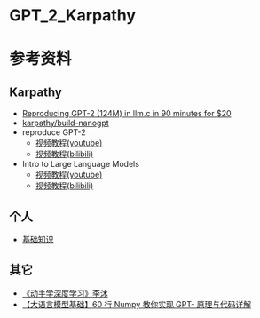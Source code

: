# GPT_2_Karpathy

# 参考资料
## Karpathy
+ [Reproducing GPT-2 (124M) in llm.c in 90 minutes for $20](https://github.com/karpathy/llm.c/discussions/481)
+ [karpathy/build-nanogpt](https://github.com/karpathy/build-nanogpt)
+ reproduce GPT-2
    + [视频教程(youtube)](https://www.youtube.com/watch?v=l8pRSuU81PU)
    + [视频教程(bilibili)](https://www.bilibili.com/video/BV12s421u7sZ/)
+ Intro to Large Language Models
    + [视频教程(youtube)](https://www.youtube.com/watch?v=zjkBMFhNj_g)
    + [视频教程(bilibili)](https://www.bilibili.com/video/BV1x8gQe6EEN/?vd_source=b411d1c97274b9c651c6443318813a61)


## 个人
+ [基础知识](./docs/基础知识.md)


## 其它
+ [《动手学深度学习》李沐](https://zh-v2.d2l.ai/)
+ [【大语言模型基础】60 行 Numpy 教你实现 GPT- 原理与代码详解](https://xie.infoq.cn/article/4cfcf2a8f810cd9a6b245e2dd)